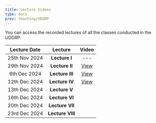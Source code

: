 ```yaml
---
title: Lecture Videos
type: docs
prev: teaching/UDGRP
---
```

You can access the recorded lectures of all the classes conducted in the UDGRP.

|     Lecture Date      |      Lecture     |    Video    |
|:---------------------:|:---------------------:|:----------------:|
| 25th Nov 2024 | **Lecture I**     | --- |
| 29th Nov 2024 | **Lecture II**    |  [View](https://drive.google.com/file/d/15HMkkSBmOjMMYW94HgiuHWbCY3PVhSSD/view?usp=sharing) |
| 6th Dec 2024  | **Lecture III**   |  [View](https://drive.google.com/file/d/1kk1QPkq3g1NJeBzjdx2nwxBRt253eypG/view?usp=sharing) |
| 12th Dec 2024  | **Lecture IV**    |  [View](https://drive.google.com/file/d/1l94EGwxxLWOdbs-V2hoBAZ6g906iHypS/view?usp=sharing)|
| 13th Dec 2024 | **Lecture V**     |   |
| 16th Dec 2024 | **Lecture VI**    |   |
| 20th Dec 2024 | **Lecture VII**   |   |
| 23rd Dec 2024 | **Lecture VIII**   |   |

